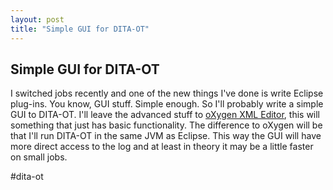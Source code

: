 ```yaml
---
layout: post
title: "Simple GUI for DITA-OT"
---
```


## Simple GUI for DITA-OT

I switched jobs recently and one of the new things I've done is write Eclipse plug-ins. You know, GUI stuff. Simple enough. So I'll probably write a simple GUI to DITA-OT. I'll leave the advanced stuff to [oXygen XML Editor](http://oxygenxml.com/), this will something that just has basic functionality. The difference to oXygen will be that I'll run DITA-OT in the same JVM as Eclipse. This way the GUI will have more direct access to the log and at least in theory it may be a little faster on small jobs.

#dita-ot
